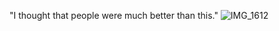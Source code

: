 "I thought that people were much better than this."
![IMG_1612](https://github.com/user-attachments/assets/4b1545c5-2644-40ee-b954-a310787e262f)














